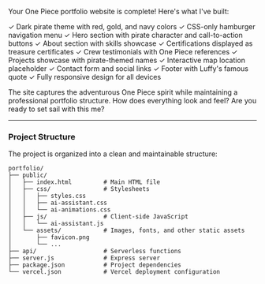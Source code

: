 Your One Piece portfolio website is complete! Here's what I've built:

✓ Dark pirate theme with red, gold, and navy colors
✓ CSS-only hamburger navigation menu
✓ Hero section with pirate character and call-to-action buttons
✓ About section with skills showcase
✓ Certifications displayed as treasure certificates
✓ Crew testimonials with One Piece references
✓ Projects showcase with pirate-themed names
✓ Interactive map location placeholder
✓ Contact form and social links
✓ Footer with Luffy's famous quote
✓ Fully responsive design for all devices

The site captures the adventurous One Piece spirit while maintaining a professional portfolio structure. How does everything look and feel? Are you ready to set sail with this me?

---

### Project Structure

The project is organized into a clean and maintainable structure:

```
portfolio/
├── public/
│   ├── index.html         # Main HTML file
│   ├── css/               # Stylesheets
│   │   ├── styles.css
│   │   ├── ai-assistant.css
│   │   └── ai-animations.css
│   ├── js/                # Client-side JavaScript
│   │   └── ai-assistant.js
│   └── assets/            # Images, fonts, and other static assets
│       ├── favicon.png
│       └── ...
├── api/                   # Serverless functions
├── server.js              # Express server
├── package.json           # Project dependencies
└── vercel.json            # Vercel deployment configuration
```
